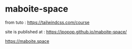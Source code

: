 # maboite-space

from tuto :
https://tailwindcss.com/course

site is published at :
https://ipopop.github.io/maboite-space/

https://maboite.space
